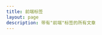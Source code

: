 ```yaml
---
title: 前端标签
layout: page
description: 带有"前端"标签的所有文章
---
```


<script setup>
import { data as posts } from '../../.vitepress/posts.data.js'
import { computed } from 'vue'

// 过滤带有"前端"标签的文章
const tagPosts = computed(() => {
  return posts.filter(post => 
    post.frontmatter.tags && post.frontmatter.tags.includes('前端')
  ).sort((a, b) => new Date(b.frontmatter.date) - new Date(a.frontmatter.date))
})

// 格式化日期
const formatDate = (date) => {
  return new Date(date).toLocaleDateString('zh-CN', {
    year: 'numeric',
    month: 'long',
    day: 'numeric'
  })
}
</script>

<template>
  <div class="tag-container">
    <div class="tag-header">
      <h1 class="tag-title">#前端</h1>
      <p class="tag-description">前端开发技术文章</p>
      <div class="tag-stats">
        <span class="post-count">{{ tagPosts.length }} 篇文章</span>
      </div>
    </div>

    <div class="posts-section" v-if="tagPosts.length > 0">
      <div class="posts-grid">
        <article 
          v-for="post in tagPosts" 
          :key="post.url" 
          class="post-card"
        >
          <div class="post-content">
            <h2 class="post-title">
              <a :href="post.url">{{ post.title }}</a>
            </h2>
            <p class="post-excerpt" v-if="post.excerpt">
              {{ post.excerpt }}
            </p>
            <div class="post-meta">
              <time class="post-date">{{ formatDate(post.frontmatter.date) }}</time>
              <div class="post-category" v-if="post.frontmatter.category">
                <span class="category">{{ post.frontmatter.category }}</span>
              </div>
              <div class="post-tags" v-if="post.frontmatter.tags">
                <span 
                  v-for="tag in post.frontmatter.tags" 
                  :key="tag" 
                  class="tag"
                  :class="{ 'current-tag': tag === '前端' }"
                >
                  #{{ tag }}
                </span>
              </div>
            </div>
          </div>
        </article>
      </div>
    </div>

    <div class="empty-state" v-else>
      <div class="empty-icon">🚧</div>
      <h3>开发中</h3>
      <p>该标签下的内容正在开发中，敬请期待！</p>
    </div>
  </div>
</template>

<style scoped>
.tag-container {
  max-width: 1200px;
  margin: 0 auto;
  padding: 2rem;
}

.tag-header {
  text-align: center;
  margin-bottom: 3rem;
}

.tag-title {
  font-size: 2.5rem;
  font-weight: 700;
  color: var(--vp-c-brand);
  margin-bottom: 1rem;
}

.tag-description {
  color: var(--vp-c-text-2);
  font-size: 1.125rem;
  margin-bottom: 1.5rem;
}

.tag-stats {
  background: var(--vp-c-bg-alt);
  padding: 0.75rem 1.5rem;
  border-radius: 2rem;
  border: 1px solid var(--vp-c-divider-light);
  display: inline-block;
}

.post-count {
  color: var(--vp-c-text-1);
  font-weight: 500;
}

.posts-grid {
  display: grid;
  grid-template-columns: repeat(auto-fill, minmax(350px, 1fr));
  gap: 2rem;
}

.post-card {
  background: var(--vp-c-bg);
  border-radius: 1rem;
  padding: 2rem;
  box-shadow: 0 4px 6px -1px rgba(0, 0, 0, 0.1);
  border: 1px solid var(--vp-c-divider-light);
  transition: all 0.3s ease;
}

.post-card:hover {
  transform: translateY(-4px);
  box-shadow: 0 10px 25px -3px rgba(0, 0, 0, 0.1);
}

.post-title {
  margin: 0 0 1rem 0;
  font-size: 1.25rem;
  font-weight: 600;
}

.post-title a {
  color: var(--vp-c-text-1);
  text-decoration: none;
  transition: color 0.3s ease;
}

.post-title a:hover {
  color: var(--vp-c-brand);
}

.post-excerpt {
  color: var(--vp-c-text-2);
  line-height: 1.6;
  margin-bottom: 1.5rem;
}

.post-meta {
  display: flex;
  justify-content: space-between;
  align-items: center;
  flex-wrap: wrap;
  gap: 1rem;
}

.post-date {
  color: var(--vp-c-text-3);
  font-size: 0.875rem;
}

.post-category {
  display: flex;
  gap: 0.5rem;
}

.category {
  background: var(--vp-c-brand-soft);
  color: var(--vp-c-brand);
  padding: 0.25rem 0.75rem;
  border-radius: 1rem;
  font-size: 0.75rem;
  font-weight: 500;
}

.post-tags {
  display: flex;
  gap: 0.5rem;
  flex-wrap: wrap;
}

.tag {
  background: var(--vp-c-bg-soft);
  color: var(--vp-c-text-2);
  padding: 0.25rem 0.5rem;
  border-radius: 0.375rem;
  font-size: 0.75rem;
  border: 1px solid var(--vp-c-divider);
  transition: all 0.2s ease;
}

.tag.current-tag {
  background: var(--vp-c-brand);
  color: white;
  border-color: var(--vp-c-brand);
}

.empty-state {
  text-align: center;
  padding: 4rem 2rem;
  color: var(--vp-c-text-2);
}

.empty-icon {
  font-size: 4rem;
  margin-bottom: 1rem;
}

.empty-state h3 {
  color: var(--vp-c-text-1);
  margin-bottom: 0.5rem;
  font-size: 1.5rem;
}

@media (max-width: 768px) {
  .tag-container {
    padding: 1rem;
  }
  
  .posts-grid {
    grid-template-columns: 1fr;
    gap: 1.5rem;
  }
  
  .post-card {
    padding: 1.5rem;
  }
  
  .tag-title {
    font-size: 2rem;
  }
  
  .post-meta {
    flex-direction: column;
    align-items: flex-start;
    gap: 0.75rem;
  }
}
</style>